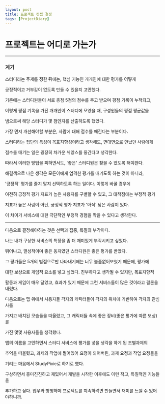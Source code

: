 ```yaml
---
layout: post
title: 프로젝트 컨셉 결정
tags: [ProjectDiary]
---
```


# 프로젝트는 어디로 가는가

***

### 계기

스터디라는 주제를 정한 뒤에는, 핵심 기능인 개개인에 대한 평가를 어떻게

긍정적이고 거부감이 없도록 만들 수 있을지 고민했다.

기존에는 스터디원들이 서로 총점 5점의 점수를 주고 받으며 평점 기록이 누적되고,

이렇게 평점 기록을 가진 개개인이 스터디에 모였을 때, 구성원들의 평점 평균값을

냄으로써 해당 스터디가 몇 점인지를 산출하도록 했었다.

가장 먼저 개선해야할 부분은, 사람에 대해 점수를 매긴다는 부분이다. 

스터디라는 집단의 특성이 목표지향성이라고 생각해도, 면대면으로 만났던 사람에게

점수를 매기는 일은 굉장히 차가운 뉘앙스를 풍긴다고 생각한다.

따라서 이러한 방법을 피하면서도, '좋은' 스터디원은 찾을 수 있도록 해야한다.

해결책으로 나온 생각은 모든이에게 엄격한 평가를 매기도록 하는 것이 아니라,

'긍정적' 평가를 줄지 말지 선택하도록 하는 일이다. 이렇게 바꿀 경우에

여전히 긍정적 평가 지표가 높은 사용자를 구별할 수 있고, 그 대척점에는 부정적 평가

지표가 높은 사람이 아닌, 긍정적 평가 지표가 '아직' 낮은 사람이 있다.

이 차이가 서비스에 대한 극단적인 부정적 경험을 막을 수 있다고 생각한다.


***


다음으로 결정해야하는 것은 선택과 집중, 특질의 부각이다. 

나는 내가 구상한 서비스의 특징을 좀 더 재미있게 부각시키고 싶었다.

뛰어나고, 열성적이며 좋은 동지였던 스터디원은 좋은 평가를 받았다.

그 평가들은 5개의 별점으로만 나타내기에는 너무 볼품없어보였기 때문에, 평가에 

대한 보상으로 게임적 요소를 넣고 싶었다. 진부하다고 생각될 수 있지만, 목표지향적 

활동과 게임이 매우 닮았고, 효과가 있기 때문에 그런 서비스들이 많은 것이라고 결론을 내렸다.

다음으로는 맵 위에서 사용자들 각자의 캐릭터들이 각자의 위치에 기반하여 각자의 관심사를

가지고 배치된 모습들을 떠올렸고, 그 캐릭터들 속에 좋은 장비(좋은 평가에 따른 보상)를

가진 몇몇 사용자들을 생각했다. 

앱의 이름을 고민하면서 스터디 서비스에 평가를 넣을 생각을 하게 된 조별과제의 

추억을 떠올렸고, 과제와 작업에 쩔어있어 요정이 되어버린, 과제 요정과 작업 요정들을

기리는 마음에서 StudyPixie로 하기로 했다.

구상하면서 흥미진진하고 재밌어서 개발을 시작한 이후에도 이런 작고, 특질적인 기능들을

추가하고 싶다. 업무와 병행하며 프로젝트를 지속하려면 만들면서 재미를 느낄 수 있어야하니까.





